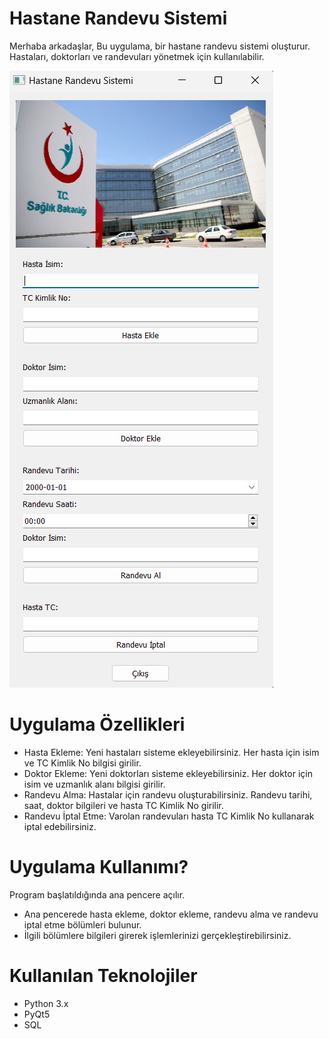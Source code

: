 <h1>Hastane Randevu Sistemi</h1>

<p>Merhaba arkadaşlar, Bu uygulama, bir hastane randevu sistemi oluşturur. Hastaları, doktorları ve randevuları yönetmek için kullanılabilir.</p>

<img src="https://github.com/RedFoster548/Hastane-Yonetimi-Sistemi/raw/master/Ekran%20g%C3%B6r%C3%BCnt%C3%BCs%C3%BC%202024-05-06%20110805.png" />

<h1>Uygulama Özellikleri</h1>

<ul>
  <li>Hasta Ekleme: Yeni hastaları sisteme ekleyebilirsiniz. Her hasta için isim ve TC Kimlik No bilgisi girilir.</li>
  <li>Doktor Ekleme: Yeni doktorları sisteme ekleyebilirsiniz. Her doktor için isim ve uzmanlık alanı bilgisi girilir.</li>
  <li>Randevu Alma: Hastalar için randevu oluşturabilirsiniz. Randevu tarihi, saat, doktor bilgileri ve hasta TC Kimlik No girilir.</li>
  <li>Randevu İptal Etme: Varolan randevuları hasta TC Kimlik No kullanarak iptal edebilirsiniz.</li>
</ul>

<h1>Uygulama Kullanımı?</h1>
<p>Program başlatıldığında ana pencere açılır.</p>

<ul>
  <li>Ana pencerede hasta ekleme, doktor ekleme, randevu alma ve randevu iptal etme bölümleri bulunur.</li>
  <li>İlgili bölümlere bilgileri girerek işlemlerinizi gerçekleştirebilirsiniz.</li>
</ul>

<h1>Kullanılan Teknolojiler</h1>

<ul>
  <li>Python 3.x</li>
  <li>PyQt5</li>
  <li>SQL</li>
</ul>
